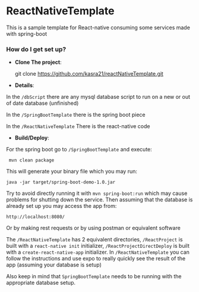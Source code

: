 # ReactNativeTemplate

This is a sample template for React-native consuming some services made with spring-boot

### How do I get set up?

* **Clone The project**:

	git clone https://github.com/kasra21/reactNativeTemplate.git

* **Details**:

In the `/dbScript` there are any mysql database script to run on a new or out of date database (unfinished)

In the `/SpringBootTemplate` there is the spring boot piece

In the `/ReactNativeTemplate` There is the react-native code

* **Build/Deploy**:

For the spring boot go to `/SpringBootTemplate` and execute:

	 mvn clean package

This will generate your binary file which you may run:

	java -jar target/spring-boot-demo-1.0.jar

Try to avoid directly running it with `mvn spring-boot:run` which may cause problems for shutting down the service.
Then assuming that the database is already set up you may access the app from:

	http://localhost:8080/

Or by making rest requests or by using postman or equivalent software

The `/ReactNativeTemplate` has 2 equivalent directories, `/ReactProject` is built with a `react-native init` initializer, `/ReactProjectDirectDeploy` is built with a `create-react-native-app` initializer.
In `/ReactNativeTemplate` you can follow the instructions and use expo to really quickly see the result of the app (assuming your database is setup)

Also keep in mind that `SpringBootTemplate` needs to be running with the appropriate database setup.
